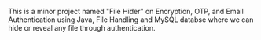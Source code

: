 This is a minor project named "File Hider" on Encryption, OTP, and Email Authentication using Java, File Handling and MySQL databse where we can hide or reveal any file through authentication.
